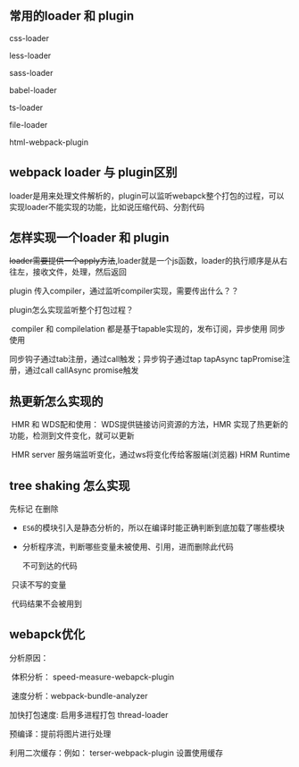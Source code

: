## 常用的loader 和 plugin

css-loader

less-loader

sass-loader

babel-loader

ts-loader

file-loader



html-webpack-plugin

## webpack loader 与 plugin区别

loader是用来处理文件解析的，plugin可以监听webapck整个打包的过程，可以实现loader不能实现的功能，比如说压缩代码、分割代码

## 怎样实现一个loader 和 plugin

~~loader需要提供一个apply方法~~,loader就是一个js函数，loader的执行顺序是从右往左，接收文件，处理，然后返回

plugin 传入compiler，通过监听compiler实现，需要传出什么？？

plugin怎么实现监听整个打包过程？

​	compiler 和 compilelation 都是基于tapable实现的，发布订阅，异步使用 同步使用

同步钩子通过tab注册，通过call触发；异步钩子通过tap tapAsync tapPromise注册，通过call callAsync promise触发

## 热更新怎么实现的

​	HMR 和 WDS配和使用： WDS提供链接访问资源的方法，HMR 实现了热更新的功能，检测到文件变化，就可以更新

​    HMR server 服务端监听变化，通过ws将变化传给客服端(浏览器) HRM Runtime

## tree shaking 怎么实现

先标记 在删除

- `ES6`的模块引入是静态分析的，所以在编译时能正确判断到底加载了哪些模块
- 分析程序流，判断哪些变量未被使用、引用，进而删除此代码

 	不可到达的代码

​	 只读不写的变量

​    代码结果不会被用到

## webapck优化

分析原因：

​	体积分析： speed-measure-webapck-plugin

​	速度分析：webpack-bundle-analyzer

加快打包速度: 启用多进程打包 thread-loader  

预编译：提前将图片进行处理

利用二次缓存：例如：  terser-webpack-plugin 设置使用缓存